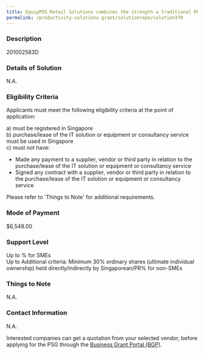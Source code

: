 ```yaml
---
title: EquipPOS Retail Solutions combines the strength a traditional POS and a cloud-based system by synchronising data to cloud in real-time yet working without internet at the same time. Operations will not be hindered even when it's offline and  data can be viewed in real-time from our cloud-based EquipWeb backend once internet is available. Edgeworks POS solutions give you the performance and the stability that you need.
permalink: /productivity-solutions-grant/solutionrepo/solution370
---
```


### Description

201002583D

### Details of Solution

N.A.

### Eligibility Criteria

Applicants must meet the following eligibility criteria at the point of application:

a) must be registered in Singapore <br>
b) purchase/lease of the IT solution or equipment or consultancy service must be used in Singapore <br>
c) must not have:
- Made any payment to a supplier, vendor or third party in relation to the purchase/lease of the IT solution or equipment or consultancy service
- Signed any contract with a supplier, vendor or third party in relation to the purchase/lease of the IT solution or equipment or consultancy service

Please refer to 'Things to Note' for additional requirements.

### Mode of Payment
$6,548.00

### Support Level
Up to % for SMEs <br>
Up to Additional criteria: 
Minimum 30% ordinary shares (ultimate individual ownership) held directly/indirectly by Singaporean/PR% for non-SMEs

### Things to Note
N.A.

### Contact Information
N.A.

Interested companies can get a quotation from your selected vendor, before applying for the PSG through the <a target='_blank' rel='noopener' href='https://www.businessgrants.gov.sg/'>Business Grant Portal (BGP)</a>.
